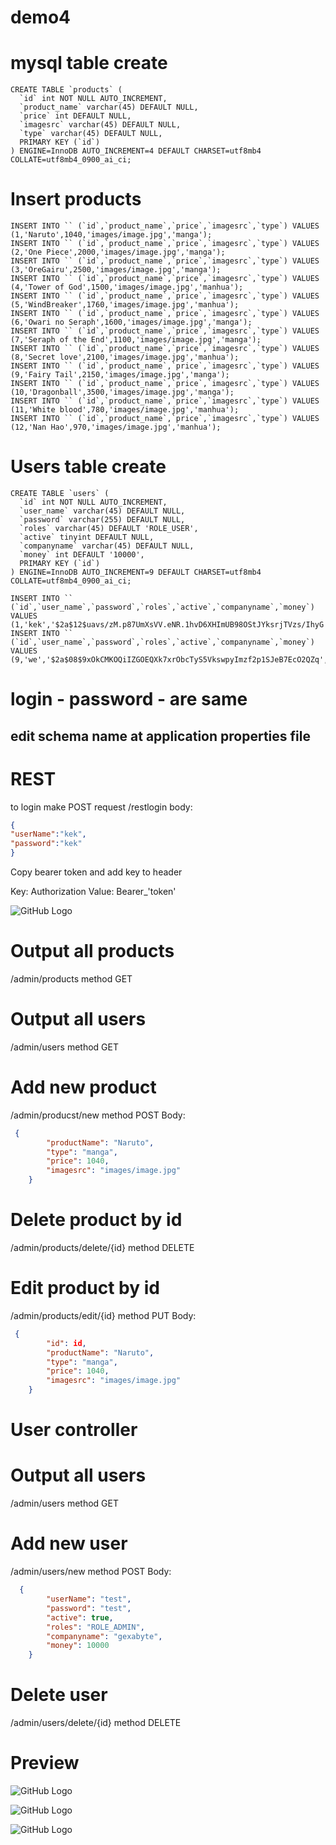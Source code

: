# demo4

# mysql table create

```mysql
CREATE TABLE `products` (
  `id` int NOT NULL AUTO_INCREMENT,
  `product_name` varchar(45) DEFAULT NULL,
  `price` int DEFAULT NULL,
  `imagesrc` varchar(45) DEFAULT NULL,
  `type` varchar(45) DEFAULT NULL,
  PRIMARY KEY (`id`)
) ENGINE=InnoDB AUTO_INCREMENT=4 DEFAULT CHARSET=utf8mb4 COLLATE=utf8mb4_0900_ai_ci;
```
# Insert products

```mysql
INSERT INTO `` (`id`,`product_name`,`price`,`imagesrc`,`type`) VALUES (1,'Naruto',1040,'images/image.jpg','manga');
INSERT INTO `` (`id`,`product_name`,`price`,`imagesrc`,`type`) VALUES (2,'One Piece',2000,'images/image.jpg','manga');
INSERT INTO `` (`id`,`product_name`,`price`,`imagesrc`,`type`) VALUES (3,'OreGairu',2500,'images/image.jpg','manga');
INSERT INTO `` (`id`,`product_name`,`price`,`imagesrc`,`type`) VALUES (4,'Tower of God',1500,'images/image.jpg','manhua');
INSERT INTO `` (`id`,`product_name`,`price`,`imagesrc`,`type`) VALUES (5,'WindBreaker',1760,'images/image.jpg','manhua');
INSERT INTO `` (`id`,`product_name`,`price`,`imagesrc`,`type`) VALUES (6,'Owari no Seraph',1600,'images/image.jpg','manga');
INSERT INTO `` (`id`,`product_name`,`price`,`imagesrc`,`type`) VALUES (7,'Seraph of the End',1100,'images/image.jpg','manga');
INSERT INTO `` (`id`,`product_name`,`price`,`imagesrc`,`type`) VALUES (8,'Secret love',2100,'images/image.jpg','manhua');
INSERT INTO `` (`id`,`product_name`,`price`,`imagesrc`,`type`) VALUES (9,'Fairy Tail',2150,'images/image.jpg','manga');
INSERT INTO `` (`id`,`product_name`,`price`,`imagesrc`,`type`) VALUES (10,'Dragonball',3500,'images/image.jpg','manga');
INSERT INTO `` (`id`,`product_name`,`price`,`imagesrc`,`type`) VALUES (11,'White blood',780,'images/image.jpg','manhua');
INSERT INTO `` (`id`,`product_name`,`price`,`imagesrc`,`type`) VALUES (12,'Nan Hao',970,'images/image.jpg','manhua');
```
# Users table create

```mysql
CREATE TABLE `users` (
  `id` int NOT NULL AUTO_INCREMENT,
  `user_name` varchar(45) DEFAULT NULL,
  `password` varchar(255) DEFAULT NULL,
  `roles` varchar(45) DEFAULT 'ROLE_USER',
  `active` tinyint DEFAULT NULL,
  `companyname` varchar(45) DEFAULT NULL,
  `money` int DEFAULT '10000',
  PRIMARY KEY (`id`)
) ENGINE=InnoDB AUTO_INCREMENT=9 DEFAULT CHARSET=utf8mb4 COLLATE=utf8mb4_0900_ai_ci;
```
```mysql
INSERT INTO `` (`id`,`user_name`,`password`,`roles`,`active`,`companyname`,`money`) VALUES (1,'kek','$2a$12$uavs/zM.p87UmXsVV.eNR.1hvD6XHImUB98OStJYksrjTVzs/IhyG','ROLE_ADMIN',1,'gexabyte',10000);
INSERT INTO `` (`id`,`user_name`,`password`,`roles`,`active`,`companyname`,`money`) VALUES (9,'we','$2a$08$9xOkCMKOQiIZGOEQXk7xrObcTyS5VkswpyImzf2p1SJeB7EcO2QZq','ROLE_USER',1,'agindata',10000);
```

# login - password - are same

## edit schema name at application properties file






# REST

to login make POST request /restlogin 
body: 
```json
{
"userName":"kek",
"password":"kek"
}
```
Copy bearer token and add key to header

Key: Authorization Value: Bearer_'token'

![GitHub Logo](https://sun9-40.userapi.com/c857424/v857424764/2206e8/W6dwwvKMb9g.jpg)


# Output all products
/admin/products method GET
# Output all users
/admin/users method GET

# Add new product 
/admin/producst/new method POST
Body:
```json
 {
        "productName": "Naruto",
        "type": "manga",
        "price": 1040,
        "imagesrc": "images/image.jpg"
    }
```
# Delete product by id
/admin/products/delete/{id} method DELETE

# Edit product by id
/admin/products/edit/{id} method PUT
   Body:
```json
 {
        "id": id,
        "productName": "Naruto",
        "type": "manga",
        "price": 1040,
        "imagesrc": "images/image.jpg"
    }
```
    
  # User controller
  # Output all users
  /admin/users method GET
  
 # Add new user
  /admin/users/new method POST
  Body:
```json
  {
        "userName": "test",
        "password": "test",
        "active": true,
        "roles": "ROLE_ADMIN",
        "companyname": "gexabyte",
        "money": 10000
    }
 ```
  
  # Delete user 
  /admin/users/delete/{id} method DELETE
  
  
  
  
  
  
  
  
  
  
  
  
  
  
  # Preview
  
 ![GitHub Logo](https://sun9-69.userapi.com/c857424/v857424764/2206f2/A2l2lxsiBDU.jpg)
 
 ![GitHub Logo](https://sun9-45.userapi.com/c857424/v857424764/2206fc/YDlk-RE51kg.jpg)
 
 ![GitHub Logo](https://sun9-7.userapi.com/c857424/v857424764/220706/5He7l6pvCWU.jpg)
  
  
